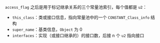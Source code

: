 `access_flag` 之后是用于标记继承关系的三个常量池索引，每个值都是 `u2`：

* `this_class`：类或接口信息，指向常量池中的一个 `CONSTANT_Class_info` 结构
* `super_name`：基类信息，`Object` 为 0
* `interfaces`：实现（或接口继承的）的接口数，后接 n 个 `u2` 指向接口